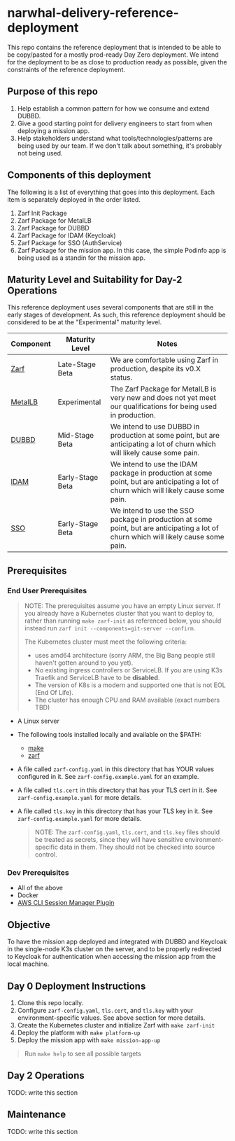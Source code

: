 # narwhal-delivery-reference-deployment

This repo contains the reference deployment that is intended to be able to be copy/pasted for a mostly prod-ready Day Zero deployment. We intend for the deployment to be as close to production ready as possible, given the constraints of the reference deployment.

## Purpose of this repo

1. Help establish a common pattern for how we consume and extend DUBBD.
2. Give a good starting point for delivery engineers to start from when deploying a mission app.
3. Help stakeholders understand what tools/technologies/patterns are being used by our team. If we don't talk about something, it's probably not being used.

## Components of this deployment

The following is a list of everything that goes into this deployment. Each item is separately deployed in the order listed.

1. Zarf Init Package
2. Zarf Package for MetalLB
3. Zarf Package for DUBBD
4. Zarf Package for IDAM (Keycloak)
5. Zarf Package for SSO (AuthService)
6. Zarf Package for the mission app. In this case, the simple Podinfo app is being used as a standin for the mission app.

## Maturity Level and Suitability for Day-2 Operations

This reference deployment uses several components that are still in the early stages of development. As such, this reference deployment should be considered to be at the "Experimental" maturity level.

| Component                                                         | Maturity Level   | Notes                                                                                                                                 |
|-------------------------------------------------------------------|------------------|---------------------------------------------------------------------------------------------------------------------------------------|
| [Zarf](https://github.com/defenseunicorns/zarf)                   | Late-Stage Beta  | We are comfortable using Zarf in production, despite its v0.X status.                                                                 |
| [MetalLB](https://github.com/defenseunicorns/uds-package-metallb) | Experimental     | The Zarf Package for MetalLB is very new and does not yet meet our qualifications for being used in production.                       |
| [DUBBD](https://github.com/defenseunicorns/uds-package-dubbd)     | Mid-Stage Beta   | We intend to use DUBBD in production at some point, but are anticipating a lot of churn which will likely cause some pain.            |
| [IDAM](https://github.com/defenseunicorns/uds-idam)               | Early-Stage Beta | We intend to use the IDAM package in production at some point, but are anticipating a lot of churn which will likely cause some pain. |
| [SSO](https://github.com/defenseunicorns/uds-sso)                 | Early-Stage Beta | We intend to use the SSO package in production at some point, but are anticipating a lot of churn which will likely cause some pain.  |

## Prerequisites

### End User Prerequisites

> NOTE: The prerequisites assume you have an empty Linux server. If you already have a Kubernetes cluster that you want to deploy to, rather than running `make zarf-init` as referenced below, you should instead run `zarf init --components=git-server --confirm`.
>
> The Kubernetes cluster must meet the following criteria:
>   - uses amd64 architecture (sorry ARM, the Big Bang people still haven't gotten around to you yet).
>   - No existing ingress controllers or ServiceLB. If you are using K3s Traefik and ServiceLB have to be **disabled**.
>   - The version of K8s is a modern and supported one that is not EOL (End Of Life).
>   - The cluster has enough CPU and RAM available (exact numbers TBD)

- A Linux server
- The following tools installed locally and available on the $PATH:
  - [make](https://www.gnu.org/software/make/)
  - [zarf](https://github.com/defenseunicorns/zarf)
- A file called `zarf-config.yaml` in this directory that has YOUR values configured in it. See `zarf-config.example.yaml` for an example.
- A file called `tls.cert` in this directory that has your TLS cert in it. See `zarf-config.example.yaml` for more details.
- A file called `tls.key` in this directory that has your TLS key in it. See `zarf-config.example.yaml` for more details.

  > NOTE: The `zarf-config.yaml`, `tls.cert`, and `tls.key` files should be treated as secrets, since they will have sensitive environment-specific data in them. They should not be checked into source control.

### Dev Prerequisites

- All of the above
- Docker
- [AWS CLI Session Manager Plugin](https://docs.aws.amazon.com/systems-manager/latest/userguide/session-manager-working-with-install-plugin.html)

## Objective

To have the mission app deployed and integrated with DUBBD and Keycloak in the single-node K3s cluster on the server, and to be properly redirected to Keycloak for authentication when accessing the mission app from the local machine.

## Day 0 Deployment Instructions

1. Clone this repo locally.
2. Configure `zarf-config.yaml`, `tls.cert`, and `tls.key` with your environment-specific values. See above section for more details.
3. Create the Kubernetes cluster and initialize Zarf with `make zarf-init`
4. Deploy the platform with `make platform-up`
5. Deploy the mission app with `make mission-app-up`

> Run `make help` to see all possible targets

## Day 2 Operations

TODO: write this section

## Maintenance

TODO: write this section
